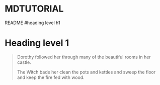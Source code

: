 # MDTUTORIAL
README
#heading level h1
<h1>Heading level 1</h1> 

> Dorothy followed her through many of the beautiful rooms in her castle.
>
> The Witch bade her clean the pots and kettles and sweep the floor and keep the fire fed with wood.
